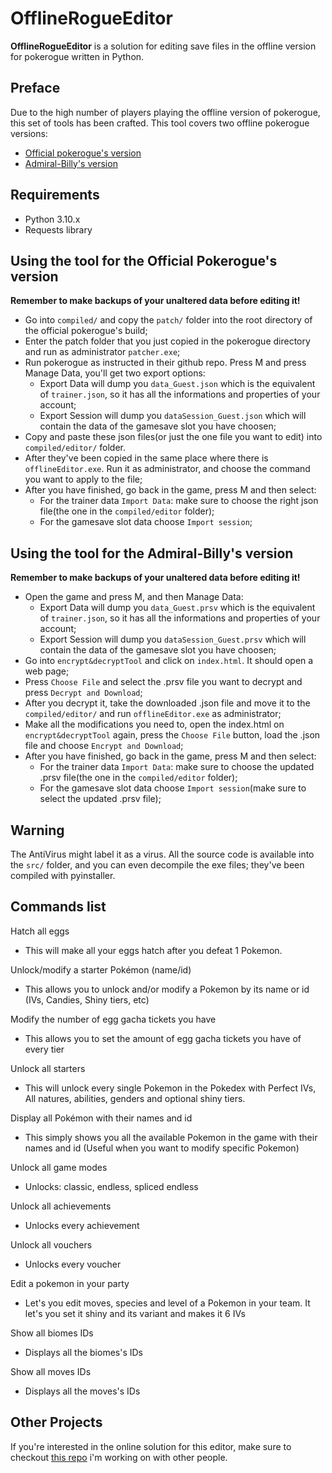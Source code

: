# OfflineRogueEditor

**OfflineRogueEditor** is a solution for editing save files in the offline version for pokerogue written in Python.

## Preface

Due to the high number of players playing the offline version of pokerogue, this set of tools has been crafted. This tool covers two offline pokerogue versions:
- [Official pokerogue's version](https://github.com/pagefaultgames/pokerogue)
- [Admiral-Billy's version](https://github.com/Admiral-Billy/Pokerogue-App)

## Requirements

- Python 3.10.x
- Requests library

## Using the tool for the Official Pokerogue's version 

**Remember to make backups of your unaltered data before editing it!**

- Go into `compiled/` and copy the `patch/` folder into the root directory of the official pokerogue's build;
- Enter the patch folder that you just copied in the pokerogue directory and run as administrator `patcher.exe`;
- Run pokerogue as instructed in their github repo. Press M and press Manage Data, you'll get two export options:
    - Export Data will dump you `data_Guest.json` which is the equivalent of `trainer.json`, so it has all the informations and properties of your account;
    - Export Session will dump you `dataSession_Guest.json` which will contain the data of the gamesave slot you have choosen;
- Copy and paste these json files(or just the one file you want to edit) into `compiled/editor/` folder.
- After they've been copied in the same place where there is `offlineEditor.exe`. Run it as administrator, and choose the command you want to apply to the file;
- After you have finished, go back in the game, press M and then select:
    - For the trainer data `Import Data`: make sure to choose the right json file(the one in the `compiled/editor` folder);
    - For the gamesave slot data choose `Import session`;

## Using the tool for the Admiral-Billy's version

**Remember to make backups of your unaltered data before editing it!**

- Open the game and press M, and then Manage Data:
    - Export Data will dump you `data_Guest.prsv` which is the equivalent of `trainer.json`, so it has all the informations and properties of your account;
    - Export Session will dump you `dataSession_Guest.prsv` which will contain the data of the gamesave slot you have choosen;
- Go into `encrypt&decryptTool` and click on `index.html`. It should open a web page;
- Press `Choose File` and select the .prsv file you want to decrypt and press `Decrypt and Download`;
- After you decrypt it, take the downloaded .json file and move it to the `compiled/editor/` and run `offlineEditor.exe` as administrator;
- Make all the modifications you need to, open the index.html on `encrypt&decryptTool` again, press the `Choose File` button, load the .json file and choose `Encrypt and Download`;
- After you have finished, go back in the game, press M and then select:
    - For the trainer data `Import Data`: make sure to choose the updated .prsv file(the one in the `compiled/editor` folder);
    - For the gamesave slot data choose `Import session`(make sure to select the updated .prsv file);

## Warning

The AntiVirus might label it as a virus. All the source code is available into the `src/` folder, and you can even decompile the exe files; they've been compiled with pyinstaller.

## Commands list

Hatch all eggs
- This will make all your eggs hatch after you defeat 1 Pokemon.

Unlock/modify a starter Pokémon (name/id)
- This allows you to unlock and/or modify a Pokemon by its name or id (IVs, Candies, Shiny tiers, etc)

Modify the number of egg gacha tickets you have
- This allows you to set the amount of egg gacha tickets you have of every tier

Unlock all starters
- This will unlock every single Pokemon in the Pokedex with Perfect IVs, All natures, abilities, genders and optional shiny tiers.

Display all Pokémon with their names and id
- This simply shows you all the available Pokemon in the game with their names and id (Useful when you want to modify specific Pokemon)

Unlock all game modes
- Unlocks: classic, endless, spliced endless

Unlock all achievements
- Unlocks every achievement

Unlock all vouchers
- Unlocks every voucher

Edit a pokemon in your party
- Let's you edit moves, species and level of a Pokemon in your team. It let's you set it shiny and its variant and makes it 6 IVs

Show all biomes IDs
- Displays all the biomes's IDs

Show all moves IDs
- Displays all the moves's IDs
  
## Other Projects

If you're interested in the online solution for this editor, make sure to checkout [this repo](https://github.com/fire6945/RogueEditor) i'm working on with other people.

<!-- Metadata: keywords -->
<meta name="description" content="is a solution for editing save files in the offline version for pokerogue written in Python.">
<meta name="keywords" content="pokerogue, pokerogue save editor, pokerogue hacks, pokerogue hack, pokerogue cheats, pokerogue cheat, pokerogue trainer, pokerogue cheat table, rogueEditor, free, gacha, ticket, tickets, egg, eggs, shiny, save, edit, pokemon, unlimited, hack, hacks, cheat, cheats, trainer, table, pokedex, dex, wave, money, level, levels, iv, ivs, stat, stats, item, items, api, mod, mods, tool, tools">